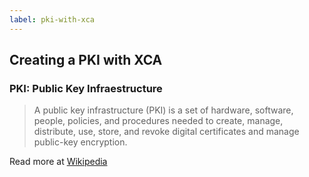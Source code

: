 ```yaml
---
label: pki-with-xca
---
```

## Creating a PKI with XCA

### PKI: Public Key Infraestructure

> A public key infrastructure (PKI) is a set of hardware, software, people,
> policies, and procedures needed to create, manage, distribute, use, store,
> and revoke digital certificates and manage public-key encryption.

<p class="text-right">
Read more at <a href="http://en.wikipedia.org/wiki/Public_key_infrastructure">Wikipedia</a>
</p>

